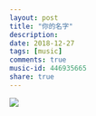 ```yaml
---
layout: post
title: "你的名字" 
description: 
date: 2018-12-27
tags: [music] 
comments: true
music-id: 446935665
share: true
---
```



![](https://i.loli.net/2018/12/27/5c24528c5e734.png)

